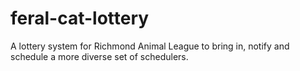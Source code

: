# feral-cat-lottery
A lottery system for Richmond Animal League to bring in, notify and schedule a more diverse set of schedulers.
